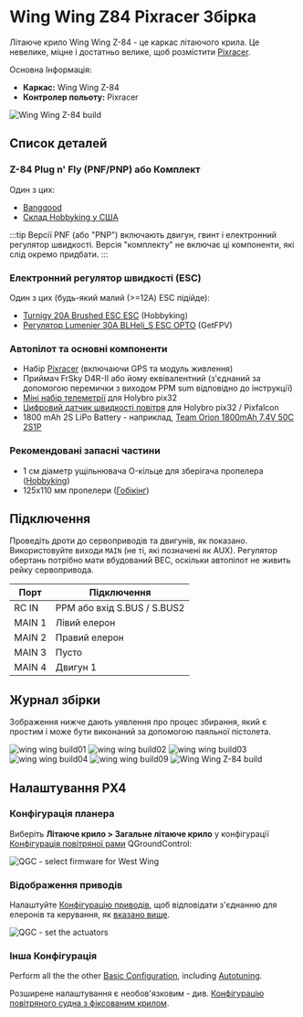 # Wing Wing Z84 Pixracer Збірка

Літаюче крило Wing Wing Z-84 - це каркас літаючого крила. Це невелике, міцне і достатньо велике, щоб розмістити [Pixracer](../flight_controller/pixracer.md).

Основна Інформація:

- **Каркас:** Wing Wing Z-84
- **Контролер польоту:** Pixracer

![Wing Wing Z-84 build](../../assets/airframes/fw/wing_wing/wing_wing_build11.jpg)

## Список деталей

### Z-84 Plug n' Fly (PNF/PNP) або Комплект

Один з цих:
- [Banggood](https://www.banggood.com/Wing-Wing-Z-84-Z84-EPO-845mm-Wingspan-Flying-Wing-PNP-p-973125.html)
- [Склад Hobbyking у США](https://hobbyking.com/en_us/wing-wing-z-84-epo-845mm-kit.html)

:::tip
Версії PNF (або "PNP") включають двигун, гвинт і електронний регулятор швидкості.
Версія "комплекту" не включає ці компоненти, які слід окремо придбати.
:::


### Електронний регулятор швидкості (ESC)

Один з цих (будь-який малий (>=12A) ESC підійде):

- [Turnigy 20A Brushed ESC ESC](https://hobbyking.com/en_us/turnigy-20a-brushed-esc.html) (Hobbyking)
- [Регулятор Lumenier 30A BLHeli_S ESC OPTO](https://www.getfpv.com/lumenier-30a-blheli-s-esc-opto-2-4s.html) (GetFPV)

### Автопілот та основні компоненти

- Набір [Pixracer](../flight_controller/pixracer.md) (включаючи GPS та модуль живлення)
- Приймач FrSky D4R-II або йому еквівалентний (з'єднаний за допомогою перемички з виходом PPM sum відповідно до інструкції)
- [Міні набір телеметрії](../flight_controller/pixfalcon.md#availability) для Holybro pix32
- [Цифровий датчик швидкості повітря](../flight_controller/pixfalcon.md#availability) для Holybro pix32 / Pixfalcon
- 1800 mAh 2S LiPo Battery - наприклад, [Team Orion 1800mAh 7.4V 50C 2S1P](https://teamorion.com/en/batteries-en/lipo/soft-case/team-orion-lipo-1800-2s-7-4v-50c-xt60-en/)


### Рекомендовані запасні частини

- 1 см діаметр ущільнювача O-кільце для зберігача пропелера ([Hobbyking](https://hobbyking.com/en_us/wing-wing-z-84-o-ring-10pcs.html))
- 125x110 мм пропелери ([Гобікінг](https://hobbyking.com/en_us/gws-ep-propeller-dd-5043-125x110mm-green-6pcs-set.html))

## Підключення

Проведіть дроти до сервоприводів та двигунів, як показано. Використовуйте виходи `MAIN` (не ті, які позначені як AUX). Регулятор обертань потрібно мати вбудований BEC, оскільки автопілот не живить рейку сервопривода.

| Порт   | Підключення                 |
| ------ | --------------------------- |
| RC IN  | PPM або вхід S.BUS / S.BUS2 |
| MAIN 1 | Лівий елерон                |
| MAIN 2 | Правий елерон               |
| MAIN 3 | Пусто                       |
| MAIN 4 | Двигун 1                    |


## Журнал збірки

Зображення нижче дають уявлення про процес збирання, який є простим і може бути виконаний за допомогою паяльної пістолета.

![wing wing build01](../../assets/airframes/fw/wing_wing/wing_wing_build01.jpg) ![wing wing build02](../../assets/airframes/fw/wing_wing/wing_wing_build02.jpg) ![wing wing build03](../../assets/airframes/fw/wing_wing/wing_wing_build03.jpg) ![wing wing build04](../../assets/airframes/fw/wing_wing/wing_wing_build04.jpg) ![wing wing build09](../../assets/airframes/fw/wing_wing/wing_wing_build09.jpg) ![Wing Wing Z-84 build](../../assets/airframes/fw/wing_wing/wing_wing_build11.jpg)

## Налаштування PX4

### Конфігурація планера

Виберіть **Літаюче крило > Загальне літаюче крило** у конфігурації [Конфігурація повітряної рами](../config/airframe.md) QGroundControl:

![QGC - select firmware for West Wing](../../assets/airframes/fw/wing_wing/qgc_firmware_flying_wing_west_wing.png)

### Відображення приводів

Налаштуйте [Конфігурацію приводів](../config/actuators.md), щоб відповідати з'єднанню для елеронів та керування, як [вказано вище](#wiring).

![QGC - set the actuators](../../assets/airframes/fw/wing_wing/qgc_actuator_config.png)

### Інша Конфігурація

Perform all the the other [Basic Configuration](../config/index.md), including [Autotuning](../config/autotune_fw.md).

Розширене налаштування є необов'язковим - див. [Конфігурацію повітряного судна з фіксованим крилом](../config_fw/index.md).
